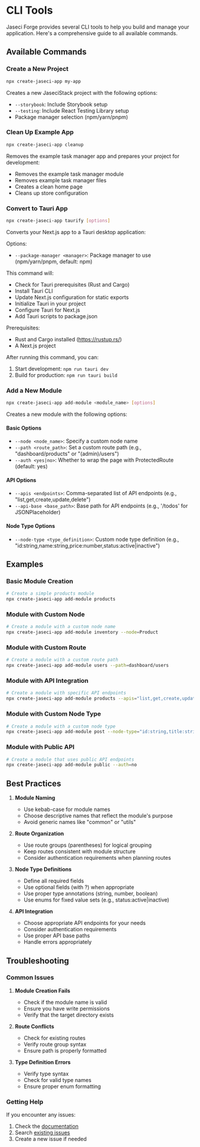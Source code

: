# CLI Tools

Jaseci Forge provides several CLI tools to help you build and manage your application. Here's a comprehensive guide to all available commands.

## Available Commands

### Create a New Project

```bash
npx create-jaseci-app my-app
```

Creates a new JaseciStack project with the following options:
- `--storybook`: Include Storybook setup
- `--testing`: Include React Testing Library setup
- Package manager selection (npm/yarn/pnpm)

### Clean Up Example App

```bash
npx create-jaseci-app cleanup
```

Removes the example task manager app and prepares your project for development:
- Removes the example task manager module
- Removes example task manager files
- Creates a clean home page
- Cleans up store configuration

### Convert to Tauri App

```bash
npx create-jaseci-app taurify [options]
```

Converts your Next.js app to a Tauri desktop application:

Options:
- `--package-manager <manager>`: Package manager to use (npm/yarn/pnpm, default: npm)

This command will:
- Check for Tauri prerequisites (Rust and Cargo)
- Install Tauri CLI
- Update Next.js configuration for static exports
- Initialize Tauri in your project
- Configure Tauri for Next.js
- Add Tauri scripts to package.json

Prerequisites:
- Rust and Cargo installed (https://rustup.rs/)
- A Next.js project

After running this command, you can:
1. Start development: `npm run tauri dev`
2. Build for production: `npm run tauri build`

### Add a New Module

```bash
npx create-jaseci-app add-module <module_name> [options]
```

Creates a new module with the following options:

#### Basic Options
- `--node <node_name>`: Specify a custom node name
- `--path <route_path>`: Set a custom route path (e.g., "dashboard/products" or "(admin)/users")
- `--auth <yes|no>`: Whether to wrap the page with ProtectedRoute (default: yes)

#### API Options
- `--apis <endpoints>`: Comma-separated list of API endpoints (e.g., "list,get,create,update,delete")
- `--api-base <base_path>`: Base path for API endpoints (e.g., '/todos' for JSONPlaceholder)

#### Node Type Options
- `--node-type <type_definition>`: Custom node type definition (e.g., "id:string,name:string,price:number,status:active|inactive")

## Examples

### Basic Module Creation
```bash
# Create a simple products module
npx create-jaseci-app add-module products
```

### Module with Custom Node
```bash
# Create a module with a custom node name
npx create-jaseci-app add-module inventory --node=Product
```

### Module with Custom Route
```bash
# Create a module with a custom route path
npx create-jaseci-app add-module users --path=dashboard/users
```

### Module with API Integration
```bash
# Create a module with specific API endpoints
npx create-jaseci-app add-module products --apis="list,get,create,update,delete"
```

### Module with Custom Node Type
```bash
# Create a module with a custom node type
npx create-jaseci-app add-module post --node-type="id:string,title:string,status:active|pending|completed"
```

### Module with Public API
```bash
# Create a module that uses public API endpoints
npx create-jaseci-app add-module public --auth=no
```

## Best Practices

1. **Module Naming**
   - Use kebab-case for module names
   - Choose descriptive names that reflect the module's purpose
   - Avoid generic names like "common" or "utils"

2. **Route Organization**
   - Use route groups (parentheses) for logical grouping
   - Keep routes consistent with module structure
   - Consider authentication requirements when planning routes

3. **Node Type Definitions**
   - Define all required fields
   - Use optional fields (with ?) when appropriate
   - Use proper type annotations (string, number, boolean)
   - Use enums for fixed value sets (e.g., status:active|inactive)

4. **API Integration**
   - Choose appropriate API endpoints for your needs
   - Consider authentication requirements
   - Use proper API base paths
   - Handle errors appropriately

## Troubleshooting

### Common Issues

1. **Module Creation Fails**
   - Check if the module name is valid
   - Ensure you have write permissions
   - Verify that the target directory exists

2. **Route Conflicts**
   - Check for existing routes
   - Verify route group syntax
   - Ensure path is properly formatted

3. **Type Definition Errors**
   - Verify type syntax
   - Check for valid type names
   - Ensure proper enum formatting

### Getting Help

If you encounter any issues:
1. Check the [documentation](https://jaseci-forge.vercel.app/docs)
2. Search [existing issues](https://github.com/Jaseci-Labs/JaseciForge/issues)
3. Create a new issue if needed 